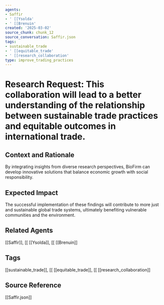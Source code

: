 ```yaml
---
agents:
- Saffir
- ' [[Ysolda'
- ' [[Brenuin'
created: '2025-03-02'
source_chunk: chunk_12
source_conversation: Saffir.json
tags:
- sustainable_trade
- ' [[equitable_trade'
- ' [[research_collaboration'
type: improve_trading_practices
---
```


# Research Request: This collaboration will lead to a better understanding of the relationship between sustainable trade practices and equitable outcomes in international trade.

## Context and Rationale
By integrating insights from diverse research perspectives, BioFirm can develop innovative solutions that balance economic growth with social responsibility.

## Expected Impact
The successful implementation of these findings will contribute to more just and sustainable global trade systems, ultimately benefiting vulnerable communities and the environment.

## Related Agents
[[Saffir]], [[ [[Ysolda]], [[ [[Brenuin]]

## Tags
[[sustainable_trade]], [[ [[equitable_trade]], [[ [[research_collaboration]]

## Source Reference
[[Saffir.json]]
